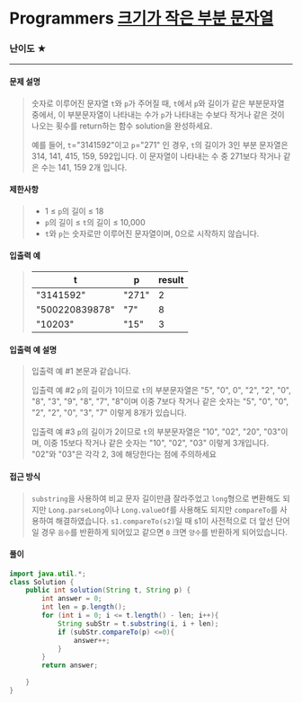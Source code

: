 # Programmers [크기가 작은 부분 문자열](https://school.programmers.co.kr/learn/courses/30/lessons/147355)

### 난이도 ★

---

#### 문제 설명

> 숫자로 이루어진 문자열 `t`와 `p`가 주어질 때, `t`에서 `p`와 길이가 같은 부분문자열 중에서, 이 부분문자열이 나타내는 수가 `p`가 나타내는 수보다 작거나 같은 것이 나오는 횟수를 return하는 함수 solution을 완성하세요.
>
> 예를 들어, `t`="3141592"이고 `p`="271" 인 경우, `t`의 길이가 3인 부분 문자열은 314, 141, 415, 159, 592입니다. 이 문자열이 나타내는 수 중 271보다 작거나 같은 수는 141, 159 2개 입니다.

#### 제한사항

>- 1 ≤ `p`의 길이 ≤ 18
>- `p`의 길이 ≤ `t`의 길이 ≤ 10,000
>- `t`와 `p`는 숫자로만 이루어진 문자열이며, 0으로 시작하지 않습니다.

#### 입출력 예

> | t              | p     | result |
> | -------------- | ----- | ------ |
> | "3141592"      | "271" | 2      |
> | "500220839878" | "7"   | 8      |
> | "10203"        | "15"  | 3      |

#### 입출력 예 설명

>입출력 예 #1
>본문과 같습니다.
>
>입출력 예 #2
>`p`의 길이가 1이므로 `t`의 부분문자열은 "5", "0", 0", "2", "2", "0", "8", "3", "9", "8", "7", "8"이며 이중 7보다 작거나 같은 숫자는 "5", "0", "0", "2", "2", "0", "3", "7" 이렇게 8개가 있습니다.
>
>입출력 예 #3
>`p`의 길이가 2이므로 `t`의 부분문자열은 "10", "02", "20", "03"이며, 이중 15보다 작거나 같은 숫자는 "10", "02", "03" 이렇게 3개입니다. "02"와 "03"은 각각 2, 3에 해당한다는 점에 주의하세요

#### 접근 방식

>`substring`을 사용하여 비교 문자 길이만큼 잘라주었고 `long`형으로 변환해도 되지만 `Long.parseLong`이나 `Long.valueOf`를 사용해도 되지만 `compareTo`를 사용하여 해결하였습니다. `s1.compareTo(s2)`일 때 s1이 사전적으로 더 앞선 단어일 경우 `음수`를 반환하게 되어있고 같으면 `0` 크면 `양수`를 반환하게 되어있습니다.

#### 풀이

```java
import java.util.*;
class Solution {
    public int solution(String t, String p) {
        int answer = 0;
        int len = p.length();
        for (int i = 0; i <= t.length() - len; i++){
            String subStr = t.substring(i, i + len);
            if (subStr.compareTo(p) <=0){
                answer++;
            }
        }
        return answer;
        
    }
}
```
